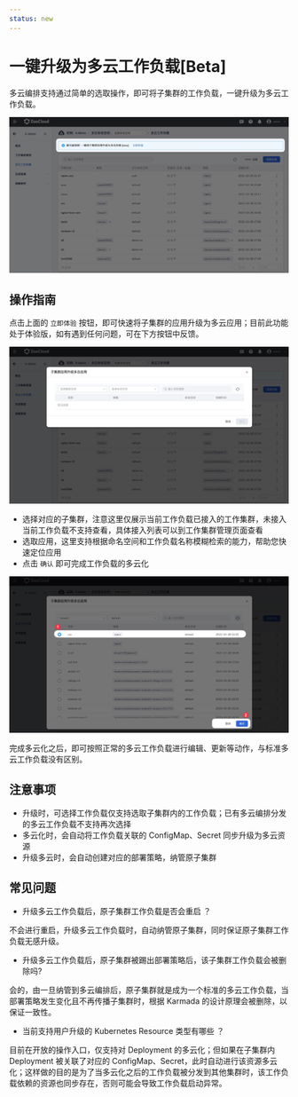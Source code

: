 ```yaml
---
status: new
---
```


# 一键升级为多云工作负载[Beta]

多云编排支持通过简单的选取操作，即可将子集群的工作负载，一键升级为多云工作负载。

![image](../images/promote01.jpg)

## 操作指南

点击上面的 `立即体验` 按钮，即可快速将子集群的应用升级为多云应用；目前此功能处于体验版，如有遇到任何问题，可在下方按钮中反馈。

![image](../images/promote02.jpg)

- 选择对应的子集群，注意这里仅展示当前工作负载已接入的工作集群，未接入当前工作负载不支持查看，具体接入列表可以到工作集群管理页面查看
- 选取应用，这里支持根据命名空间和工作负载名称模糊检索的能力，帮助您快速定位应用
- 点击 `确认` 即可完成工作负载的多云化

![image](../images/promote03.jpg)

完成多云化之后，即可按照正常的多云工作负载进行编辑、更新等动作，与标准多云工作负载没有区别。

## 注意事项

- 升级时，可选择工作负载仅支持选取子集群内的工作负载；已有多云编排分发的多云工作负载不支持再次选择
- 多云化时，会自动将工作负载关联的 ConfigMap、Secret 同步升级为多云资源
- 升级多云时，会自动创建对应的部署策略，纳管原子集群


## 常见问题

- 升级多云工作负载后，原子集群工作负载是否会重启 ？

不会进行重启，升级多云工作负载时，自动纳管原子集群，同时保证原子集群工作负载无感升级。


- 升级多云工作负载后，原子集群被踢出部署策略后，该子集群工作负载会被删除吗?

会的，由一旦纳管到多云编排后，原子集群就是成为一个标准的多云工作负载，当部署策略发生变化且不再传播子集群时，根据 Karmada 的设计原理会被删除，以保证一致性。


- 当前支持用户升级的 Kubernetes Resource 类型有哪些 ？

目前在开放的操作入口，仅支持对 Deployment 的多云化；但如果在子集群内 Deployment 被关联了对应的 ConfigMap、Secret，此时自动进行该资源多云化；这样做的目的是为了当多云化之后的工作负载被分发到其他集群时，该工作负载依赖的资源也同步存在，否则可能会导致工作负载启动异常。